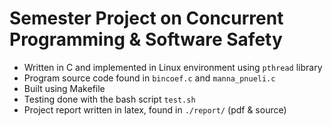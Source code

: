 # Semester Project on Concurrent Programming &amp; Software Safety
- Written in C and implemented in Linux environment using `pthread` library
- Program source code found in `bincoef.c` and `manna_pnueli.c`
- Built using Makefile
- Testing done with the bash script `test.sh`
- Project report written in latex, found in `./report/` (pdf & source)
